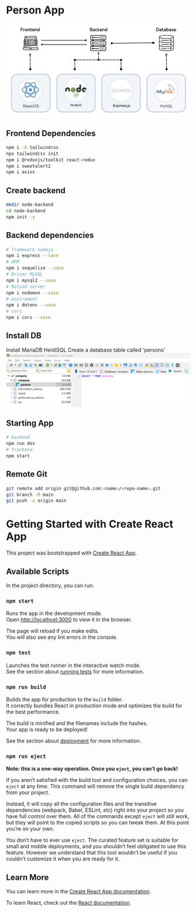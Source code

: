 # Person App

![Alt text](architecture.png)

## Frontend Dependencies

```bash
npm i -D tailwindcss
npx tailwindcss init
npm i @reduxjs/toolkit react-redux
npm i sweetalert2
npm i axios
```

## Create backend

```bash
mkdir node-backend
cd node-backend
npm init -y
```

## Backend dependencies

```bash
# framework nodejs
npm i express --save
# ORM
npm i sequelize --save
# Driver MySQL
npm i mysql2 --save
# Reload server
npm i nodemon --save
# enviroment
npm i dotenv --save
# cors
npm i cors --save
```

## Install DB

Install MariaDB HeidiSQL
Create a database table called 'persons'
![HeidiSQL database](db.png)

## Starting App

```bash
# backend
npm run dev
# frontend
npm start
```

## Remote Git

```bash
git remote add origin git@github.com:<name>/<repo-name>.git
git branch -M main
git push -u origin main
```

# Getting Started with Create React App

This project was bootstrapped with [Create React App](https://github.com/facebook/create-react-app).

## Available Scripts

In the project directory, you can run:

### `npm start`

Runs the app in the development mode.\
Open [http://localhost:3000](http://localhost:3000) to view it in the browser.

The page will reload if you make edits.\
You will also see any lint errors in the console.

### `npm test`

Launches the test runner in the interactive watch mode.\
See the section about [running tests](https://facebook.github.io/create-react-app/docs/running-tests) for more information.

### `npm run build`

Builds the app for production to the `build` folder.\
It correctly bundles React in production mode and optimizes the build for the best performance.

The build is minified and the filenames include the hashes.\
Your app is ready to be deployed!

See the section about [deployment](https://facebook.github.io/create-react-app/docs/deployment) for more information.

### `npm run eject`

**Note: this is a one-way operation. Once you `eject`, you can’t go back!**

If you aren’t satisfied with the build tool and configuration choices, you can `eject` at any time. This command will remove the single build dependency from your project.

Instead, it will copy all the configuration files and the transitive dependencies (webpack, Babel, ESLint, etc) right into your project so you have full control over them. All of the commands except `eject` will still work, but they will point to the copied scripts so you can tweak them. At this point you’re on your own.

You don’t have to ever use `eject`. The curated feature set is suitable for small and middle deployments, and you shouldn’t feel obligated to use this feature. However we understand that this tool wouldn’t be useful if you couldn’t customize it when you are ready for it.

## Learn More

You can learn more in the [Create React App documentation](https://facebook.github.io/create-react-app/docs/getting-started).

To learn React, check out the [React documentation](https://reactjs.org/).
